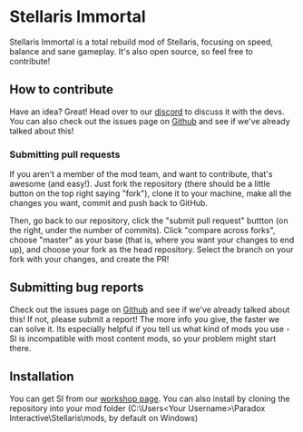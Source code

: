 # Stellaris Immortal 
 
Stellaris Immortal is a total rebuild mod of Stellaris, focusing on speed, balance and sane gameplay. It's also open source, so feel free to contribute!  
 
## How to contribute  
 
Have an idea? Great! Head over to our [discord](https://discord.gg/Jty9qk8) to discuss it with the devs. You can also check out the issues page on [Github](https://github.com/gebnar/retile/issues) and see if we've already talked about this!  

### Submitting pull requests
If you aren't a member of the mod team, and want to contribute, that's awesome (and easy!). Just fork the repository (there should be a little button on the top right saying "fork"), clone it to your machine, make all the changes you want, commit and push back to GitHub.

Then, go back to our repository, click the "submit pull request" buttton (on the right, under the number of commits). Click "compare across forks", choose "master" as your base (that is, where you want your changes to end up), and choose your fork as the head repository. Select the branch on your fork with your changes, and create the PR! 

## Submitting bug reports 
 
Check out the issues page on [Github](https://github.com/gebnar/retile/issues) and see if we've already talked about this! If not, please submit a report! The more info you give, the faster we can solve it. Its especially helpful if you tell us what kind of mods you use - SI is incompatible with most content mods, so your problem might start there.  
 
 ## Installation

 You can get SI from our [workshop page](https://steamcommunity.com/sharedfiles/filedetails/?id=1891758612). You can also install by cloning the repository into your mod folder (C:\Users\<Your Username>\Paradox Interactive\Stellaris\mods, by default on Windows)

 
